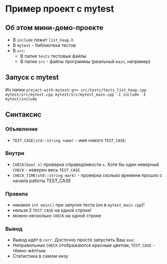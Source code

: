 # Пример проект с mytest
## Об этом мини-демо-проекте
+ В `include` лежит `list_heap.h`
+ В `mytest` - библиотека тестов
+ В `src`:
  + В папке `tests` тестовые файлы
  + В папке `src` - файлы программы (реальный `main`, например)
## Запуск с mytest
Из папки `project-with-mytest`: 
`g++ src/tests/tests_list_heap.cpp mytest/src/mytest.cpp mytest/src/mytest_main.cpp -I include -I mytest/include`
## Синтаксис
### Объявление
+ `TEST_CASE(std::string name)` - имя нового `TEST_CASE`;
### Внутри
+ `CHECK(bool x)` проверка справедливости `x`. Хотя бы один неверный `CHECK` - неверен весь `TEST_CASE`
+ `CHECK_TIME(std::string mark)` - проверка сколько времени прошло с начала работы TEST_CASE
### Правила
+ никаких `int main()` при запуске теста (он в `mytest_main.cpp`)!
+ нельзя 2 `TEST_CASE` на одной строке!
+ можно несколько `CHECK` на одной строке 
### Вывод
+ Вывод идёт в `cerr`. Досточно просто запустить Ваш `exe`;
+ Неправильные `CHECK` отображаются красным цветом, `TEST_CASE` - тёмно-жёлтым
+ Статистика в самом низу